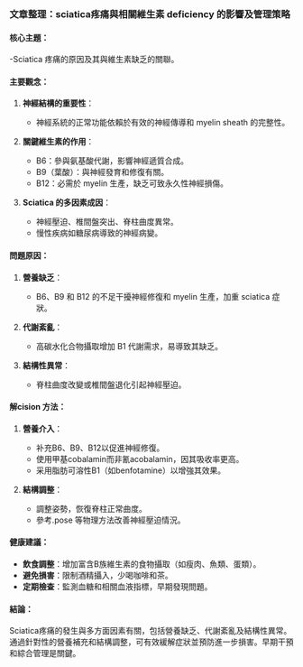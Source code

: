### 文章整理：sciatica疼痛與相關維生素 deficiency 的影響及管理策略

#### 核心主題：
-Sciatica 疼痛的原因及其與維生素缺乏的關聯。
  
#### 主要觀念：
1. **神經結構的重要性**：
   - 神經系統的正常功能依賴於有效的神經傳導和	myelin sheath 的完整性。
   
2. **關鍵維生素的作用**：
   - B6：參與氨基酸代謝，影響神經遞質合成。
   - B9（葉酸）：與神經發育和修復有關。
   - B12：必需於 myelin 生產，缺乏可致永久性神經損傷。

3. **Sciatica 的多因素成因**：
   - 神經壓迫、椎間盤突出、脊柱曲度異常。
   - 慢性疾病如糖尿病導致的神經病變。

#### 問題原因：
1. **營養缺乏**：
   - B6、B9 和 B12 的不足干擾神經修復和	myelin 生產，加重 sciatica 症狀。
   
2. **代謝紊亂**：
   - 高碳水化合物攝取增加 B1 代謝需求，易導致其缺乏。

3. **結構性異常**：
   - 脊柱曲度改變或椎間盤退化引起神經壓迫。

#### 解cision 方法：
1. **營養介入**：
   - 补充B6、B9、B12以促進神經修復。
   - 使用甲基cobalamin而非氰acobalamin，因其吸收率更高。
   - 采用脂肪可溶性B1（如benfotamine）以增強其效果。

2. **結構調整**：
   - 調整姿勢，恢復脊柱正常曲度。
   - 參考.pose 等物理方法改善神經壓迫情況。

#### 健康建議：
- **飲食調整**：增加富含B族維生素的食物攝取（如瘦肉、魚類、蛋類）。
- **避免損害**：限制酒精攝入，少喝咖啡和茶。
- **定期檢查**：監測血糖和相關血液指標，早期發現問題。

#### 結論：
Sciatica疼痛的發生與多方面因素有關，包括營養缺乏、代謝紊亂及結構性異常。通過針對性的營養補充和結構調整，可有效緩解症狀並預防進一步損害。早期干預和綜合管理是關鍵。